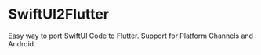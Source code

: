 # SwiftUI2Flutter
Easy way to port SwiftUI Code to Flutter. Support for Platform Channels and Android.
